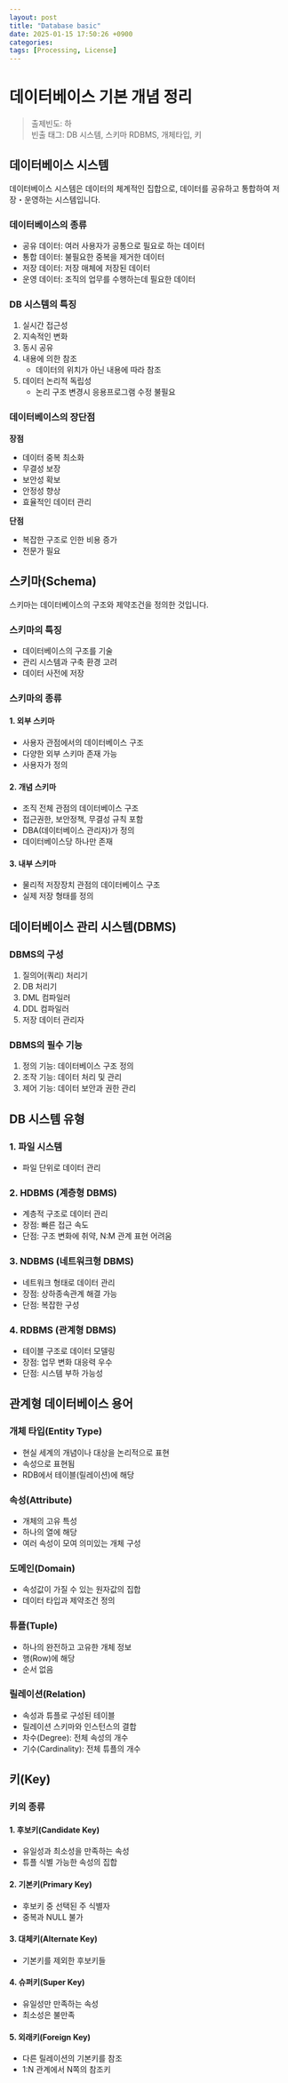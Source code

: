 ```yaml
---
layout: post
title: "Database basic"
date: 2025-01-15 17:50:26 +0900
categories: 
tags: [Processing, License]
---
```


# 데이터베이스 기본 개념 정리

> 출제빈도: 하  
> 빈출 태그: DB 시스템, 스키마 RDBMS, 개체타입, 키

## 데이터베이스 시스템

데이터베이스 시스템은 데이터의 체계적인 집합으로, 데이터를 공유하고 통합하여 저장・운영하는 시스템입니다.

### 데이터베이스의 종류
- 공유 데이터: 여러 사용자가 공통으로 필요로 하는 데이터
- 통합 데이터: 불필요한 중복을 제거한 데이터
- 저장 데이터: 저장 매체에 저장된 데이터
- 운영 데이터: 조직의 업무를 수행하는데 필요한 데이터

### DB 시스템의 특징
1. 실시간 접근성
2. 지속적인 변화
3. 동시 공유
4. 내용에 의한 참조
   - 데이터의 위치가 아닌 내용에 따라 참조
5. 데이터 논리적 독립성
   - 논리 구조 변경시 응용프로그램 수정 불필요

### 데이터베이스의 장단점
**장점**
- 데이터 중복 최소화
- 무결성 보장
- 보안성 확보
- 안정성 향상
- 효율적인 데이터 관리

**단점**
- 복잡한 구조로 인한 비용 증가
- 전문가 필요

## 스키마(Schema)

스키마는 데이터베이스의 구조와 제약조건을 정의한 것입니다.

### 스키마의 특징
- 데이터베이스의 구조를 기술
- 관리 시스템과 구축 환경 고려
- 데이터 사전에 저장

### 스키마의 종류

#### 1. 외부 스키마
- 사용자 관점에서의 데이터베이스 구조
- 다양한 외부 스키마 존재 가능
- 사용자가 정의

#### 2. 개념 스키마
- 조직 전체 관점의 데이터베이스 구조
- 접근권한, 보안정책, 무결성 규칙 포함
- DBA(데이터베이스 관리자)가 정의
- 데이터베이스당 하나만 존재

#### 3. 내부 스키마
- 물리적 저장장치 관점의 데이터베이스 구조
- 실제 저장 형태를 정의

## 데이터베이스 관리 시스템(DBMS)

### DBMS의 구성
1. 질의어(쿼리) 처리기
2. DB 처리기
3. DML 컴파일러
4. DDL 컴파일러
5. 저장 데이터 관리자

### DBMS의 필수 기능
1. 정의 기능: 데이터베이스 구조 정의
2. 조작 기능: 데이터 처리 및 관리
3. 제어 기능: 데이터 보안과 권한 관리

## DB 시스템 유형

### 1. 파일 시스템
- 파일 단위로 데이터 관리

### 2. HDBMS (계층형 DBMS)
- 계층적 구조로 데이터 관리
- 장점: 빠른 접근 속도
- 단점: 구조 변화에 취약, N:M 관계 표현 어려움

### 3. NDBMS (네트워크형 DBMS)
- 네트워크 형태로 데이터 관리
- 장점: 상하종속관계 해결 가능
- 단점: 복잡한 구성

### 4. RDBMS (관계형 DBMS)
- 테이블 구조로 데이터 모델링
- 장점: 업무 변화 대응력 우수
- 단점: 시스템 부하 가능성

## 관계형 데이터베이스 용어

### 개체 타입(Entity Type)
- 현실 세계의 개념이나 대상을 논리적으로 표현
- 속성으로 표현됨
- RDB에서 테이블(릴레이션)에 해당

### 속성(Attribute)
- 개체의 고유 특성
- 하나의 열에 해당
- 여러 속성이 모여 의미있는 개체 구성

### 도메인(Domain)
- 속성값이 가질 수 있는 원자값의 집합
- 데이터 타입과 제약조건 정의

### 튜플(Tuple)
- 하나의 완전하고 고유한 개체 정보
- 행(Row)에 해당
- 순서 없음

### 릴레이션(Relation)
- 속성과 튜플로 구성된 테이블
- 릴레이션 스키마와 인스턴스의 결합
- 차수(Degree): 전체 속성의 개수
- 기수(Cardinality): 전체 튜플의 개수

## 키(Key)

### 키의 종류

#### 1. 후보키(Candidate Key)
- 유일성과 최소성을 만족하는 속성
- 튜플 식별 가능한 속성의 집합

#### 2. 기본키(Primary Key)
- 후보키 중 선택된 주 식별자
- 중복과 NULL 불가

#### 3. 대체키(Alternate Key)
- 기본키를 제외한 후보키들

#### 4. 슈퍼키(Super Key)
- 유일성만 만족하는 속성
- 최소성은 불만족

#### 5. 외래키(Foreign Key)
- 다른 릴레이션의 기본키를 참조
- 1:N 관계에서 N쪽의 참조키